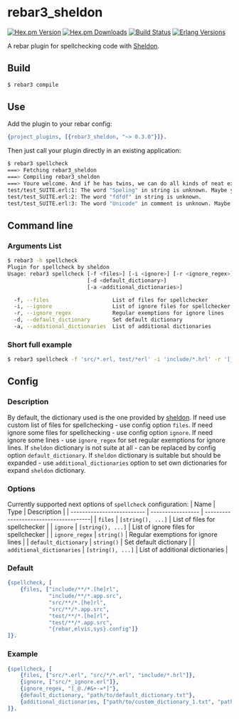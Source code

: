 # rebar3_sheldon
[![Hex.pm Version][hexpm version]][hexpm]
[![Hex.pm Downloads][hexpm downloads]][hexpm]
[![Build Status][gh badge]][gh]
[![Erlang Versions][erlang version badge]][gh]

A rebar plugin for spellchecking code with [Sheldon](https://github.com/inaka/sheldon).

## Build

```sh
$ rebar3 compile
```

## Use

Add the plugin to your rebar config:

```erlang
{project_plugins, [{rebar3_sheldon, "~> 0.3.0"}]}.
```

Then just call your plugin directly in an existing application:
```sh
$ rebar3 spellcheck
===> Fetching rebar3_sheldon
===> Compiling rebar3_sheldon
===> Youre welcome. And if he has twins, we can do all kinds of neat experiments on them.:
test/test_SUITE.erl:1: The word "Speling" in string is unknown. Maybe you wanted to use "speeling" or "speiling" or ....?
test/test_SUITE.erl:2: The word "fdfdf" in string is unknown.
test/test_SUITE.erl:3: The word "Unicode" in comment is unknown. Maybe you wanted to use "uncoded"?
```

## Command line
### Arguments List
```sh
$ rebar3 -h spellcheck
Plugin for spellcheck by sheldon
Usage: rebar3 spellcheck [-f <files>] [-i <ignore>] [-r <ignore_regex>]
                         [-d <default_dictionary>]
                         [-a <additional_dictionaries>]

  -f, --files                    List of files for spellchecker
  -i, --ignore                   List of ignore files for spellchecker
  -r, --ignore_regex             Regular exemptions for ignore lines
  -d, --default_dictionary       Set default dictionary
  -a, --additional_dictionaries  List of additional dictionaries
```
### Short full example
```sh
$ rebar3 spellcheck -f 'src/*.erl, test/*erl' -i 'include/*.hrl' -r '[_@./#&+-=*]' -d 'path/to/dict.txt' -a 'path/to.txt, additional_dict_1.txt'`
```

## Config
### Description
By default, the dictionary used is the one provided by [sheldon](https://github.com/inaka/sheldon).
If need use custom list of files for spellchecking - use config option `files`.
If need ignore some files for spellchecking - use config option `ignore`.
If need ignore some lines - use `ignore_regex` for set regular exemptions for ignore lines.
If `sheldon` dictionary is not suite at all - can be replaced by config option `default_dictionary`.
If `sheldon` dictionary is suitable but should be expanded - use `additional_dictionaries` option to set own dictionaries for expand `sheldon` dictionary.

### Options
Currently supported next options of `spellcheck` configuration:
| Name                       | Type              | Description                           |
| -------------------------- | ----------------- | --------------------------------------|
| `files`                    | `[string(), ...]` | List of files for spellchecker        |
|  `ignore`                  | `[string(), ...]` | List of ignore files for spellchecker |
|  `ignore_regex`            | `string()`        | Regular exemptions for ignore lines   |
|  `default_dictionary`      | `string()`        | Set default dictionary                |
|  `additional_dictionaries` | `[string(), ...]` | List of additional dictionaries       |

### Default
```erlang
{spellcheck, [
    {files, ["include/**/*.[he]rl",
             "include/**/*.app.src",
             "src/**/*.[he]rl",
             "src/**/*.app.src",
             "test/**/*.[he]rl",
             "test/**/*.app.src",
             "{rebar,elvis,sys}.config"]}
]}.
```

### Example
```erlang
{spellcheck, [
    {files, ["src/*.erl", "src/*/*.erl", "include/*.hrl"]},
    {ignore, ["src/*_ignore.erl"]},
    {ignore_regex, "[_@./#&+-=*]"},
    {default_dictionary, "path/to/default_dictionary.txt"},
    {additional_dictionaries, ["path/to/custom_dictionary_1.txt", "path/to/custom_dictionary_2.txt"]}
]}.
```

<!-- Badges -->
[hexpm]: https://hex.pm/packages/rebar3_sheldon
[hexpm version]: https://img.shields.io/hexpm/v/rebar3_sheldon.svg?style=flat-square
[hexpm downloads]: https://img.shields.io/hexpm/dt/rebar3_sheldon.svg?style=flat-square
[gh]: https://github.com/vkatsuba/rebar3_sheldon/actions/workflows/ci.yml
[gh badge]: https://img.shields.io/github/workflow/status/vkatsuba/rebar3_sheldon/CI?style=flat-square
[erlang version badge]: https://img.shields.io/badge/erlang-23.0%20to%2024.1-blue.svg?style=flat-square
